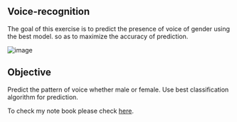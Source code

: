 ## Voice-recognition
The goal of this exercise is to predict the presence of voice of gender using the best model. so as to maximize the accuracy of  prediction.

![image](https://user-images.githubusercontent.com/61924614/123436467-487bc080-d5ec-11eb-97f6-7625bde423bb.png)

## Objective
Predict the pattern of voice whether male or female.
Use best classification algorithm for prediction.

 
To check my note book please check [here](https://github.com/sivaranjanivedhagiri/voice-recognition/blob/main/voice-recognition.ipynb).
